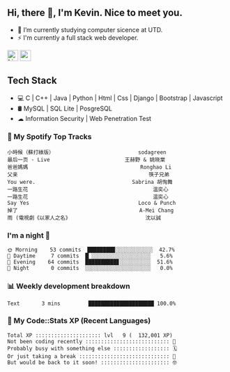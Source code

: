 ## Hi, there 👋, I'm Kevin. Nice to meet you.

- 🌱 I’m currently studying computer sicence at UTD.
- ⚡ I'm currently a full stack web developer.

<a href="https://www.linkedin.com/in/kevin12686/"><img alt="LinkedIn" src="https://img.shields.io/badge/linkedin%20-%230077B5.svg?&style=for-the-badge&logo=linkedin&logoColor=white" height=25></a>
<a href="https://www.instagram.com/kevin12686/"><img src="https://img.shields.io/badge/instagram-3f729b?&style=for-the-badge&logo=instagram&logoColor=white" height=25></a>

## Tech Stack

* 💻 C | C++ | Java | Python | Html | Css | Django | Bootstrap | Javascript
* 🛢️ MySQL | SQL Lite | PosgreSQL
* ☁ Information Security | Web Penetration Test

### 🎵 My Spotify Top Tracks

<!-- spotify start -->

```text
小時候（蘇打綠版）                           sodagreen
最后一页 - Live                        王赫野 & 姚晓棠
爸爸媽媽                                    Ronghao Li
父亲                                          筷子兄弟
You were.                               Sabrina 胡恂舞
一路生花                                        温奕心
一路生花                                        温奕心
Say Yes                                   Loco & Punch
掉了                                       A-Mei Chang
雨 (電視劇《以家人之名》                        沈以誠
```

<!-- spotify end -->

### I'm a night 🦉

<!-- early_bird start -->

```text
🌞 Morning    53 commits  ████████▉░░░░░░░░░░░░  42.7%
🌆 Daytime     7 commits  █▏░░░░░░░░░░░░░░░░░░░   5.6%
🌃 Evening    64 commits  ██████████▊░░░░░░░░░░  51.6%
🌙 Night       0 commits  ░░░░░░░░░░░░░░░░░░░░░   0.0%
```

<!-- early_bird end -->

### 📊 Weekly development breakdown

<!-- code_time start -->

```text
Text       3 mins         █████████████████████ 100.0%
```

<!-- code_time end -->

### 🧰 My Code::Stats XP (Recent Languages)

<!-- codestats start -->

```text
Total XP ::::::::::::::::::::: lvl   9 (  132,001 XP) 
Not been coding recently ::::::::::::::::::::::::::: 🙈
Probably busy with something else :::::::::::::::::: 🗓
Or just taking a break ::::::::::::::::::::::::::::: 🌴
But would be back to it soon! :::::::::::::::::::::: 🤓
```

<!-- codestats end -->
